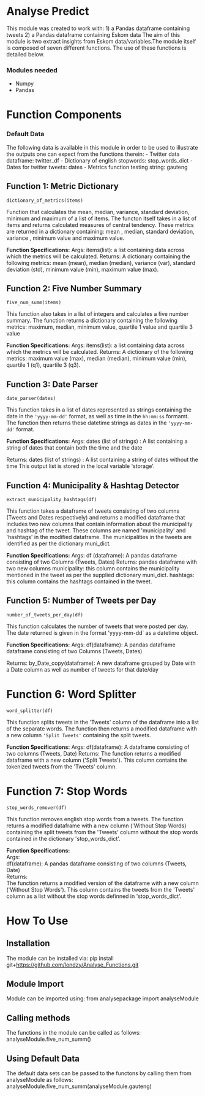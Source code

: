 # Analyse Predict

This module was created to work with:
    1) a Pandas dataframe containing tweets
    2) a Pandas dataframe containing Eskom data
The aim of this module is two extract insights from Eskom data/variables.The module itself is composed of seven different functions. The use of these functions is detailed below.

### Modules needed
- Numpy
- Pandas

# Function Components

### Default Data
The following data is available in this module in order to be used to illustrate the outputs one can expect from the functions therein: 
    - Twitter data dataframe: twitter_df
    - Dictionary of english stopwords: stop_words_dict
    - Dates for twitter tweets: dates
    - Metrics function testing string: gauteng

## Function 1: Metric Dictionary
    dictionary_of_metrics(items)

Function that calculates the mean, median, variance, standard deviation, minimum and maximum of a list of items. The functon itself takes in a list of items and returns calculated measures of central tendency. These metrics are returned in a dictionary containing: mean , median, standard deviation, variance , minimum value and maximum value.

**Function Specifications:**
Args:
    items(list): a list containing data across which the metrics will be calculated.
Returns:
    A dictionary containing the following metrics: mean (mean), median (median), variance (var), standard deviation (std), minimum value (min), maximum value (max).


## Function 2: Five Number Summary
    five_num_summ(items)

 This function also takes in a list of integers and calculates a five number summary. The function returns a dictionary containing the following metrics: maximum, median, minimum value, quartile 1 value and quartile 3 value

**Function Specifications:**
Args:
    items(list): a list containing data across which the metrics will be calculated.
Returns:
    A dictionary of the following metrics: maximum value (max), median (median), minimum value (min), quartile 1 (q1), quartile 3 (q3).


## Function 3: Date Parser
    date_parser(dates)

This function takes in a list of dates represented as strings containing the date in the `'yyyy-mm-dd'` format, as well as time in the `hh:mm:ss` formamt. The function then returns these datetime strings as dates in the `'yyyy-mm-dd'` format.

**Function Specifications:**
Args:
    dates (list of strings) : A list containing a string of dates that contain both the time and the date
    
Returns:
    dates (list of strings) : A list containing a string of dates without the time
    This output list is stored in the local variable 'storage'.


## Function 4: Municipality & Hashtag Detector
    extract_municipality_hashtags(df)

This function takes a dataframe of tweets consisting of two columns (Tweets and Dates respectively) and returns a modified dataframe that includes two new columns that contain information about the municipality and hashtag of the tweet. These columns are named 'municipality' and 'hashtags' in the modified dataframe. The municipalities in the tweets are identified as per the dictionary muni_dict.

**Function Specifications:**
Args:
    df (dataframe): A pandas dataframe consisting of two Columns (Tweets, Dates)
Returns:
    pandas dataframe with two new columns
    municipality: this column contains the municipality mentioned in the tweet as per the supplied dictionary muni_dict.
    hashtags: this column contains the hashtags contained in the tweet.


## Function 5: Number of Tweets per Day
    number_of_tweets_per_day(df)

This function calculates the number of tweets that were posted per day. The date returned is given in the format 'yyyy-mm-dd` as a datetime object.

**Function Specifications:**
Args:
    df(dataframe): A pandas dataframe dataframe consisting of two Columns (Tweets, Dates)

Returns:
    by_Date_copy(dataframe): A new dataframe grouped by Date with a Date column as well as number of tweets for that date/day


# Function 6: Word Splitter
    word_splitter(df)
    
This function splits tweets in the 'Tweets' column of the dataframe into a list of the separate words. The function then returns a modified dataframe with a new column `'Split Tweets'` containing the split tweets.

**Function Specifications:**
Args:
    df(dataframe): A dataframe consisting of two columns (Tweets, Date)
Returns:
    The function returns a modified dataframe with a new column ('Split Tweets'). This column contains the tokenized tweets from the 'Tweets' column.

# Function 7: Stop Words
    stop_words_remover(df)

This function removes english stop words from a tweets. The function returns a modified dataframe with a new column ('Without Stop Words) containing the split tweets from the 'Tweets' column without the stop words contained in the dictionary 'stop_words_dict'.

**Function Specifications:**  
Args:  
    df(dataframe): A pandas dataframe consisting of two columns (Tweets, Date)  
Returns:  
    The function returns a modified version of the dataframe with a new column ('Without Stop Words'). This column contains the tweets from the 'Tweets' column as a list without the stop words definned in 'stop_words_dict'.

# How To Use

## Installation
The module can be installed via: 
pip install git+https://github.com/londzy/Analyse_Functions.git

## Module Import
Module can be imported using:
from analysepackage import analyseModule

## Calling methods
The functions in the module can be called as follows:
analyseModule.five_num_summ()

## Using Default Data
The default data sets can be passed to the functons by calling them from analyseModule as follows:
analyseModule.five_num_summ(analyseModule.gauteng)

